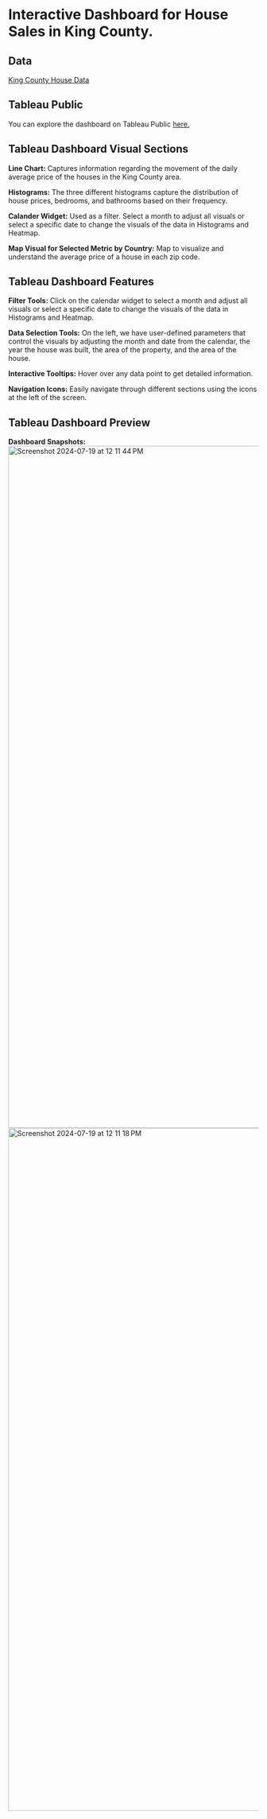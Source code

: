 # Interactive Dashboard for House Sales in King County.

## Data
[King County House Data](https://github.com/mochen862/king-county-house-sales)

## Tableau Public
You can explore the dashboard on Tableau Public [here.](https://public.tableau.com/app/profile/praneeth.kruthiventi/viz/InteractiveDashboardforHouseSalesinKingCounty/Dashboard1)

## Tableau Dashboard Visual Sections

**Line Chart:** Captures information regarding the movement of the daily average price of the houses in the King County area.

**Histograms:** The three different histograms capture the distribution of house prices, bedrooms, and bathrooms based on their frequency.

**Calander Widget:** Used as a filter. Select a month to adjust all visuals or select a specific date to change the visuals of the data in Histograms and Heatmap.

**Map Visual for Selected Metric by Country:** Map to visualize and understand the average price of a house in each zip code. 

## Tableau Dashboard Features

**Filter Tools:** Click on the calendar widget to select a month and adjust all visuals or select a specific date to change the visuals of the data in Histograms and Heatmap.

**Data Selection Tools:** On the left, we have user-defined parameters that control the visuals by adjusting the month and date from the calendar, the year the house was built, the area of the property, and the area of the house. 

**Interactive Tooltips:** Hover over any data point to get detailed information.

**Navigation Icons:** Easily navigate through different sections using the icons at the left of the screen.

## Tableau Dashboard Preview
**Dashboard Snapshots:**
<img width="1373" alt="Screenshot 2024-07-19 at 12 11 44 PM" src="https://github.com/user-attachments/assets/fd237f33-f87a-4ae4-b686-b284c875a0a8">
<img width="1374" alt="Screenshot 2024-07-19 at 12 11 18 PM" src="https://github.com/user-attachments/assets/f9c7f554-d03c-4ca6-a00f-d43d2f12751f">
